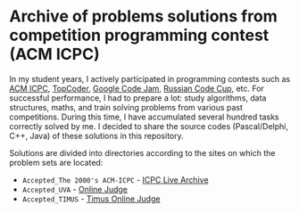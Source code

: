 # Archive of problems solutions from competition programming contest (ACM ICPC)

In my student years, I actively participated in programming contests such as [ACM ICPC](https://icpc.global/), [TopCoder](https://www.topcoder.com/community/competitive-programming/), [Google Code Jam](https://codingcompetitions.withgoogle.com/codejam), [Russian Code Cup](https://www.russiancodecup.ru/), etc. For successful performance, I had to prepare a lot: study algorithms, data structures, maths, and train solving problems from various past competitions. During this time, I have accumulated several hundred tasks correctly solved by me. I decided to share the source codes (Pascal/Delphi, C++, Java) of these solutions in this repository.

Solutions are divided into directories according to the sites on which the problem sets are located: 
* `Accepted_The 2000's ACM-ICPC` - [ICPC Live Archive](https://icpcarchive.ecs.baylor.edu)
* `Accepted_UVA` - [Online Judge](https://onlinejudge.org)
* `Accepted_TIMUS` - [Timus Online Judge](https://acm.timus.ru)
